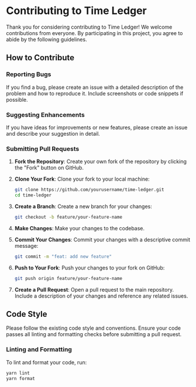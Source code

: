 # Contributing to Time Ledger

Thank you for considering contributing to Time Ledger! We welcome contributions from everyone. By participating in this project, you agree to abide by the following guidelines.

## How to Contribute

### Reporting Bugs

If you find a bug, please create an issue with a detailed description of the problem and how to reproduce it. Include screenshots or code snippets if possible.

### Suggesting Enhancements

If you have ideas for improvements or new features, please create an issue and describe your suggestion in detail.

### Submitting Pull Requests

1. **Fork the Repository**: Create your own fork of the repository by clicking the "Fork" button on GitHub.

2. **Clone Your Fork**: Clone your fork to your local machine:

   ```bash
   git clone https://github.com/yourusername/time-ledger.git
   cd time-ledger
   ```

3. **Create a Branch**: Create a new branch for your changes:

   ```bash
   git checkout -b feature/your-feature-name
   ```

4. **Make Changes**: Make your changes to the codebase.

5. **Commit Your Changes**: Commit your changes with a descriptive commit message:

   ```bash
   git commit -m "feat: add new feature"
   ```

6. **Push to Your Fork**: Push your changes to your fork on GitHub:

   ```bash
   git push origin feature/your-feature-name
   ```

7. **Create a Pull Request**: Open a pull request to the main repository. Include a description of your changes and reference any related issues.

## Code Style

Please follow the existing code style and conventions. Ensure your code passes all linting and formatting checks before submitting a pull request.

### Linting and Formatting

To lint and format your code, run:

```bash
yarn lint
yarn format
```
